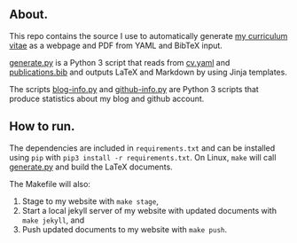## About.
This repo contains the source I use to automatically generate
[my curriculum vitae](http://bamos.io/cv) as a webpage and PDF
from YAML and BibTeX input.

[generate.py][generate.py] is a Python 3 script that reads
from [cv.yaml][cv.yaml] and [publications.bib][publications.bib]
and outputs LaTeX and Markdown by using Jinja templates.

The scripts [blog-info.py][blog-info.py] and
[github-info.py][github-info.py] are Python 3 scripts that
produce statistics about my blog and github account.

## How to run.
The dependencies are included in `requirements.txt` and can be installed
using `pip` with `pip3 install -r requirements.txt`.
On Linux, `make` will call [generate.py][generate.py] and build
the LaTeX documents.

The Makefile will also:

1. Stage to my website with `make stage`,
2. Start a local jekyll server of my website with updated
  documents with `make jekyll`, and
3. Push updated documents to my website with `make push`.

[generate.py]: https://github.com/bamos/cv/blob/master/generate.py
[publications.bib]: https://github.com/bamos/cv/blob/master/publications.bib
[cv.yaml]: https://github.com/bamos/cv/blob/master/cv.yaml
[blog-info.py]: https://github.com/bamos/cv/blob/master/blog-info.py
[github-info.py]: https://github.com/bamos/cv/blob/master/github-info.py
[Requirements.txt]: https://github.com/bamos/cv/blob/master/Requirements.txt
